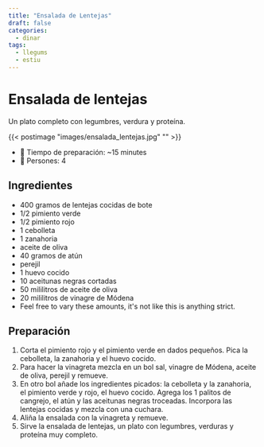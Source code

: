 ```yaml
---
title: "Ensalada de Lentejas"
draft: false
categories: 
  - dinar 
tags: 
  - llegums
  - estiu 
---
```


# Ensalada de lentejas

Un plato completo con legumbres, verdura y proteína.

{{< postimage "images/ensalada_lentejas.jpg" "" >}}

- 🍳 Tiempo de preparación: ~15 minutes
- 🍴 Persones: 4

## Ingredientes

- 400 gramos de lentejas cocidas de bote
- 1/2 pimiento verde
- 1/2 pimiento rojo
- 1 cebolleta
- 1 zanahoria
- aceite de oliva
- 40 gramos de atún
- perejil
- 1 huevo cocido
- 10 aceitunas negras cortadas
- 50 mililitros de aceite de oliva
- 20 mililitros de vinagre de Módena
- Feel free to vary these amounts, it's not like this is anything strict.

## Preparación 

1. Corta el pimiento rojo y el pimiento verde en dados pequeños. Pica la cebolleta, la zanahoria y el huevo cocido. 
2. Para hacer la vinagreta mezcla en un bol sal, vinagre de Módena, aceite de oliva, perejil y remueve. 
3. En otro bol añade los ingredientes picados: la cebolleta y la zanahoria, el pimiento verde y rojo, el huevo cocido. Agrega los 1 palitos de cangrejo, el atún y las aceitunas negras troceadas. Incorpora las lentejas cocidas y mezcla con una cuchara. 
4. Aliña la ensalada con la vinagreta y remueve.
5. Sirve la ensalada de lentejas, un plato con legumbres, verduras y proteína muy completo.

